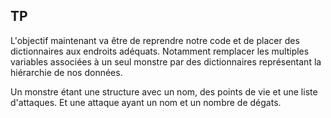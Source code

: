 ## TP

L'objectif maintenant va être de reprendre notre code et de placer des dictionnaires aux endroits adéquats.
Notamment remplacer les multiples variables associées à un seul monstre par des dictionnaires représentant la hiérarchie de nos données.

Un monstre étant une structure avec un nom, des points de vie et une liste d'attaques.
Et une attaque ayant un nom et un nombre de dégats.
